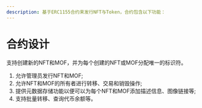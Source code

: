 ```yaml
---
description: 基于ERC1155合约来发行NFT与Token，合约包含以下功能：
---
```


# 合约设计

支持创建新的NFT和MOF，并为每个创建的NFT或MOF分配唯一的标识符。

1. 允许管理员发行NFT和MOF;
2. 允许NFT和MOF的所有者进行转移、交易和销毁操作;
3. 提供元数据存储功能以便可以为每个NFT和MOF添加描述信息、图像链接等;
4. 支持批量转移、查询代币余额等。

